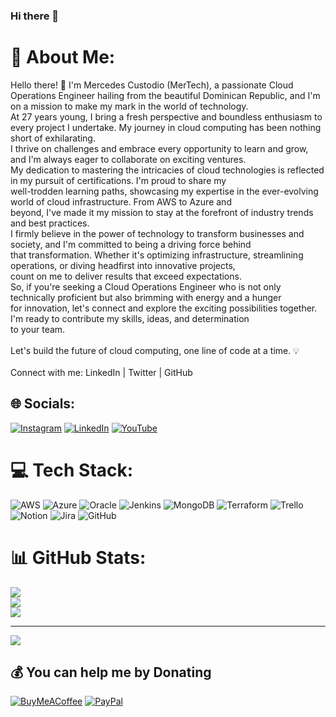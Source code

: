 ### Hi there 👋

<!--
**frontendmercc/frontendmercc** is a ✨ _special_ ✨ repository because its `README.md` (this file) appears on your GitHub profile.

Here are some ideas to get you started:

- 🔭 I’m currently working on ...
- 🌱 I’m currently learning ...
- 👯 I’m looking to collaborate on ...
- 🤔 I’m looking for help with ...
- 💬 Ask me about ...
- 📫 How to reach me: ...
- 😄 Pronouns: ...
- ⚡ Fun fact: ...
-->
# 💫 About Me:
Hello there! 👋 I'm Mercedes Custodio (MerTech), a passionate Cloud Operations Engineer hailing from the beautiful Dominican Republic, and I'm on a mission to make my mark in the world of technology.<br>At 27 years young, I bring a fresh perspective and boundless enthusiasm to every project I undertake. My journey in cloud computing has been nothing short of exhilarating. <br>I thrive on challenges and embrace every opportunity to learn and grow, and I'm always eager to collaborate on exciting ventures.<br>My dedication to mastering the intricacies of cloud technologies is reflected in my pursuit of certifications. I'm proud to share my <br>well-trodden learning paths, showcasing my expertise in the ever-evolving world of cloud infrastructure. From AWS to Azure and <br>beyond, I've made it my mission to stay at the forefront of industry trends and best practices.<br>I firmly believe in the power of technology to transform businesses and society, and I'm committed to being a driving force behind <br>that transformation. Whether it's optimizing infrastructure, streamlining operations, or diving headfirst into innovative projects, <br>count on me to deliver results that exceed expectations.<br>So, if you're seeking a Cloud Operations Engineer who is not only technically proficient but also brimming with energy and a hunger<br> for innovation, let's connect and explore the exciting possibilities together. I'm ready to contribute my skills, ideas, and determination <br>to your team.<br><br>Let's build the future of cloud computing, one line of code at a time. 💡<br><br>Connect with me: LinkedIn | Twitter | GitHub


## 🌐 Socials:
[![Instagram](https://img.shields.io/badge/Instagram-%23E4405F.svg?logo=Instagram&logoColor=white)](https://instagram.com/yonisacustodio.do) [![LinkedIn](https://img.shields.io/badge/LinkedIn-%230077B5.svg?logo=linkedin&logoColor=white)](https://linkedin.com/in/mercedesyonisacustodio) [![YouTube](https://img.shields.io/badge/YouTube-%23FF0000.svg?logo=YouTube&logoColor=white)](https://youtube.com/@mertech247) 

# 💻 Tech Stack:
![AWS](https://img.shields.io/badge/AWS-%23FF9900.svg?style=for-the-badge&logo=amazon-aws&logoColor=white) ![Azure](https://img.shields.io/badge/azure-%230072C6.svg?style=for-the-badge&logo=azure-devops&logoColor=white) ![Oracle](https://img.shields.io/badge/Oracle-F80000?style=for-the-badge&logo=oracle&logoColor=white) ![Jenkins](https://img.shields.io/badge/jenkins-%232C5263.svg?style=for-the-badge&logo=jenkins&logoColor=white) ![MongoDB](https://img.shields.io/badge/MongoDB-%234ea94b.svg?style=for-the-badge&logo=mongodb&logoColor=white) ![Terraform](https://img.shields.io/badge/terraform-%235835CC.svg?style=for-the-badge&logo=terraform&logoColor=white) ![Trello](https://img.shields.io/badge/Trello-%23026AA7.svg?style=for-the-badge&logo=Trello&logoColor=white) ![Notion](https://img.shields.io/badge/Notion-%23000000.svg?style=for-the-badge&logo=notion&logoColor=white) ![Jira](https://img.shields.io/badge/jira-%230A0FFF.svg?style=for-the-badge&logo=jira&logoColor=white) ![GitHub](https://img.shields.io/badge/GitHub-%23121011.svg?style=for-the-badge&logo=github&logoColor=white)
# 📊 GitHub Stats:
![](https://github-readme-stats.vercel.app/api?username=frontendmercc&theme=tokyonight&hide_border=false&include_all_commits=false&count_private=false)<br/>
![](https://github-readme-streak-stats.herokuapp.com/?user=frontendmercc&theme=tokyonight&hide_border=false)<br/>
![](https://github-readme-stats.vercel.app/api/top-langs/?username=frontendmercc&theme=tokyonight&hide_border=false&include_all_commits=false&count_private=false&layout=compact)

---
[![](https://visitcount.itsvg.in/api?id=frontendmercc&icon=0&color=11)](https://visitcount.itsvg.in)

  ## 💰 You can help me by Donating
  [![BuyMeACoffee](https://img.shields.io/badge/Buy%20Me%20a%20Coffee-ffdd00?style=for-the-badge&logo=buy-me-a-coffee&logoColor=black)](https://buymeacoffee.com/mertechDO) [![PayPal](https://img.shields.io/badge/PayPal-00457C?style=for-the-badge&logo=paypal&logoColor=white)](https://paypal.me/Agilitymer) 

  
<!-- Proudly created with GPRM ( https://gprm.itsvg.in ) -->
